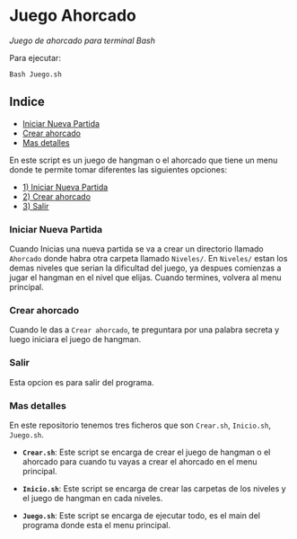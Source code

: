 # Juego Ahorcado

*Juego de ahorcado para terminal Bash*

Para ejecutar:

`Bash Juego.sh`

## Indice
- [Iniciar Nueva Partida](#iniciar-nueva-partida)
- [Crear ahorcado](#crear-ahorcado)
- [Mas detalles](#mas-detalles)



En este script es un juego de hangman o el ahorcado que tiene un menu donde te permite tomar diferentes las siguientes opciones:

- [1) Iniciar Nueva Partida](#iniciar-nueva-partida)
- [2) Crear ahorcado](#crear-ahorcado)
- [3) Salir](#salir)


### Iniciar Nueva Partida

Cuando Inicias una nueva partida se va a crear un directorio llamado `Ahorcado` donde habra otra carpeta llamado `Niveles/`. En `Niveles/` estan los demas niveles que serian la dificultad del juego, ya despues comienzas a jugar el hangman en el nivel que elijas. Cuando termines, volvera al menu principal.

### Crear ahorcado

Cuando le das a `Crear ahorcado`, te preguntara por una palabra secreta y luego iniciara el juego de hangman.

### Salir

Esta opcion es para salir del programa.


### Mas detalles

En este repositorio tenemos tres ficheros que son `Crear.sh`, `Inicio.sh`, `Juego.sh`.

- **`Crear.sh`**: Este script se encarga de crear el juego de hangman o el ahorcado para cuando tu vayas a crear el ahorcado en el menu principal.

- **`Inicio.sh`**: Este script se encarga de crear las carpetas de los niveles y el juego de hangman en cada niveles.

- **`Juego.sh`**: Este script se encarga de ejecutar todo, es el main del programa donde esta el menu principal.
